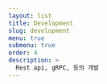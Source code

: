 ```yaml
---
layout: list
title: Development
slug: development
menu: true
submenu: true
order: 4
description: >
  Rest api, gRPC, 등의 개발
---
```


